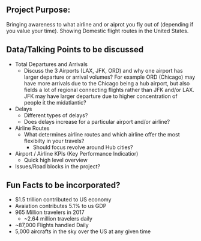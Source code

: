## Project Purpose:

Bringing awareness to what airline and or aiprot you fly out of (depending if you value your time).
Showing Domestic flight routes in the United States.

## Data/Talking Points to be discussed
* Total Departures and Arrivals
    * Discuss the 3 Airports (LAX, JFK, ORD) and why one airport has larger departure or arrival volumes?  For example ORD (Chicago) may have more arrivals due to the Chicago being a hub airport, but also fields a lot of regional connecting flights rather than JFK and/or LAX.  JFK may have larger departure due to higher concentration of people it the midatlantic?
* Delays
    * Different types of delays?
    * Does delays increase for a particular airport and/or airline?
* Airline Routes
    * What determines airline routes and which airline offer the most flexibilty in your travels?
        * Should focus revolve around Hub cities?
* Airport / Airline KPIs (Key Performance Indicatior)
    * Quick high level overview
* Issues/Road blocks in the project?


## Fun Facts to be incorporated?
* $1.5 trillion contributed to US economy
* Avaiation contributes 5.1% to us GDP
* 965 Million travelers in 2017
    * ~2.64 million travelers daily
* ~87,000 Flights handled Daily
* 5,000 aircrafts in the sky over the US at any given time

